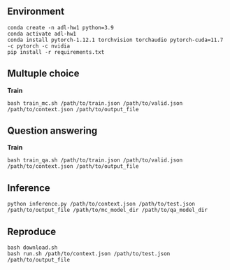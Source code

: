 ## Environment
```
conda create -n adl-hw1 python=3.9
conda activate adl-hw1
conda install pytorch-1.12.1 torchvision torchaudio pytorch-cuda=11.7 -c pytorch -c nvidia
pip install -r requirements.txt
```

## Multuple choice
**Train**
```
bash train_mc.sh /path/to/train.json /path/to/valid.json /path/to/context.json /path/to/output_file
```

## Question answering
**Train**
```
bash train_qa.sh /path/to/train.json /path/to/valid.json /path/to/context.json /path/to/output_file
```

## Inference
```
python inference.py /path/to/context.json /path/to/test.json /path/to/output_file /path/to/mc_model_dir /path/to/qa_model_dir
```

## Reproduce
```
bash download.sh
bash run.sh /path/to/context.json /path/to/test.json /path/to/output_file
```
